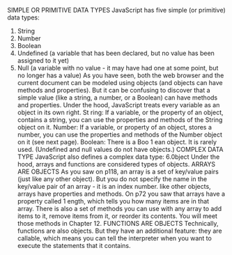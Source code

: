 SIMPLE OR PRIMITIVE DATA TYPES
JavaScript has five simple (or primitive) data types:
1. String
2. Number
3. Boolean
4. Undefined (a variable that has been declared, but
no value has been assigned to it yet)
5. Null (a variable with no value - it may have had
one at some point, but no longer has a value)
As you have seen, both the web browser and the
current document can be modeled using objects
(and objects can have methods and properties).
But it can be confusing to discover that a simple
value (like a string, a number, or a Boolean) can have
methods and properties. Under the hood, JavaScript
treats every variable as an object in its own right.
St ring: If a variable, or the property of an object,
contains a string, you can use the properties and
methods of the String object on it.
Number: If a variable, or property of an object,
stores a number, you can use the properties and
methods of the Number object on it (see next page).
Boolean: There is a Boo 1 ean object. It is rarely used.
(Undefined and null values do not have objects.)
COMPLEX DATA TYPE
JavaScript also defines a complex data type:
6.0bject
Under the hood, arrays and functions are considered
types of objects.
ARRAYS ARE OBJECTS
As you saw on p118, an array is a set of key/value
pairs (just like any other object). But you do not
specify the name in the key/value pair of an array - it
is an index number.
like other objects, arrays have properties and
methods. On p72 you saw that arrays have a
property called 1 ength, which tells you how many
items are in that array. There is also a set of methods
you can use with any array to add items to it, remove
items from it, or reorder its contents. You will meet
those methods in Chapter 12.
FUNCTIONS ARE OBJECTS
Technically, functions are also objects. But they
have an additional feature: they are callable, which
means you can tell the interpreter when you want to
execute the statements that it contains. 
